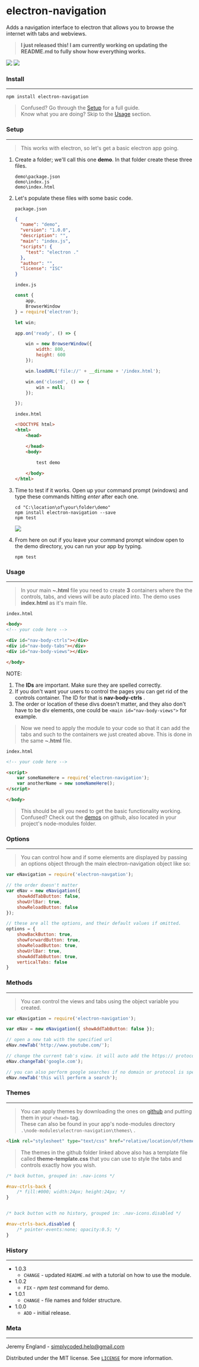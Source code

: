 # electron-navigation
Adds a navigation interface to electron that allows you to browse the internet with tabs and webviews.

>**I just released this! I am currently working on updating the README.md to fully show how everything works.**

![](previews/light.PNG)
![](previews/dark.PNG)

### Install
---
```
npm install electron-navigation
```
> Confused? Go through the [Setup](#setup) for a full guide.   
> Know what you are doing? Skip to the [Usage](#usage) section.

### Setup
---
> This works with electron, so let's get a basic electron app going.


1. Create a folder; we'll call this one **demo**. In that folder create these three files.
    ```
    demo\package.json
    demo\index.js
    demo\index.html
    ```

2. Let's populate these files with some basic code.  

	`package.json`
    ```json
    {
      "name": "demo",
      "version": "1.0.0",
      "description": "",
      "main": "index.js",
      "scripts": {
        "test": "electron ."
      },
      "author": "",
      "license": "ISC"
    }
    ```

    `index.js`
    ```javascript
    const {
        app,
        BrowserWindow
    } = require('electron');

    let win;

    app.on('ready', () => {

        win = new BrowserWindow({
            width: 800,
            height: 600
        });

        win.loadURL('file://' + __dirname + '/index.html');

        win.on('closed', () => {
            win = null;
        });

    });
    ```
	`index.html`
    ```html
    <!DOCTYPE html>
    <html>
    	<head>

		</head>
      	<body>

			test demo
        
      	</body>
    </html>
    ```
    
3. Time to test if it works. Open up your command prompt (windows) and type these commands hitting *enter* after each one.
    ```
    cd "C:\location\of\your\folder\demo"
    npm install electron-navigation --save
    npm test
    ```
	![](previews/demo.PNG)

4. From here on out if you leave your command prompt window open to the demo directory, you can run your app by typing.
	```
    npm test
    ```
    
### Usage
---
>In your main **~.html** file you need to create **3** containers where the the controls, tabs, and views will be auto placed into. The demo uses **index.html** as it's main file.

    index.html
```html
<body>
<!-- your code here -->

<div id="nav-body-ctrls"></div>
<div id="nav-body-tabs"></div>
<div id="nav-body-views"></div>

</body>
```
NOTE:   
1. The **IDs** are important. Make sure they are spelled correctly.    
2. If you don't want your users to control the pages you can get rid of the controls container. The ID for that is **nav-body-ctrls** .  
3. The order or location of these divs doesn't matter, and they also don't have to be div elements, one could be `<main id="nav-body-views">` for example.  
	
> Now we need to apply the module to your code so that it can add the tabs and such to the containers we just created above. This is done in the same **~.html** file.	

    index.html
```html
<!-- your code here -->

<script>
	var someNameHere = require('electron-navigation');
	var anotherName = new someNameHere();
</script>

</body>
```

> This should be all you need to get the basic functionality working. Confused? Check out the [demos](https://github.com/simply-coded/electron-navigation/tree/master/test) on github, also located in your project's node-modules folder.

### Options
---
>You can control how and if some elements are displayed by passing an options object through the main electron-navigation object like so:  

```javascript
var eNavigation = require('electron-navgation');

// the order doesn't matter
var eNav = new eNavigation({
	showAddTabButton: false,
	showUrlBar: true,
    showReloadButton: false
});
```
```javascript
// these are all the options, and their default values if omitted.
options = {
	showBackButton: true,
    showForwardButton: true,
    showReloadButton: true,
    showUrlBar: true,
    showAddTabButton: true,
    verticalTabs: false
}
```
### Methods
---
>You can control the views and tabs using the object variable you created.  

```javascript
var eNavigation = require('electron-navigation');

var eNav = new eNavigation({ showAddTabButton: false });

// open a new tab with the specified url
eNav.newTab('http://www.youtube.com/');

// change the current tab's view. it will auto add the https:// protocol if omitted.
eNav.changeTab('google.com');

// you can also perform google searches if no domain or protocol is specified.
eNav.newTab('this will perform a search');

```

### Themes
---
> You can apply themes by downloading the ones on [github](https://github.com/simply-coded/electron-navigation/tree/master/themes) and putting them in your `<head>` tag.  
> These can also be found in your app's node-modules directory `.\node-modules\electron-navigation\themes\` .

```html
<link rel="stylesheet" type="text/css" href="relative/location/of/theme.css">
```

> The themes in the github folder linked above also has a template file called **theme-template.css** that you can use to style the tabs and controls exactly how you wish. 

```css
/* back button, grouped in: .nav-icons */

#nav-ctrls-back {
    /* fill:#000; width:24px; height:24px; */
}


/* back button with no history, grouped in: .nav-icons.disabled */

#nav-ctrls-back.disabled {
    /* pointer-events:none;	opacity:0.5; */
}
```

### History
---
* 1.0.3
	* `CHANGE` - updated `README.md` with a tutorial on how to use the module.
* 1.0.2
	* `FIX` - *npm test* command for demo.
* 1.0.1
	* `CHANGE` - file names and folder structure.
* 1.0.0
	* `ADD` - initial release.

### Meta
---

Jeremy England - [simplycoded.help@gmail.com](mailto:simplycoded.help@gmail.com)

Distributed under the MIT license. See [`LICENSE`](https://spdx.org/licenses/MIT.html) for more information.
